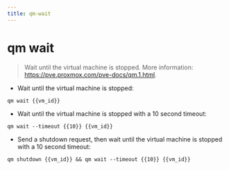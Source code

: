 ```yaml
---
title: qm-wait
---
```

# qm wait

> Wait until the virtual machine is stopped.
> More information: <https://pve.proxmox.com/pve-docs/qm.1.html>.

- Wait until the virtual machine is stopped:

`qm wait {{vm_id}}`

- Wait until the virtual machine is stopped with a 10 second timeout:

`qm wait --timeout {{10}} {{vm_id}}`

- Send a shutdown request, then wait until the virtual machine is stopped with a 10 second timeout:

`qm shutdown {{vm_id}} && qm wait --timeout {{10}} {{vm_id}}`
